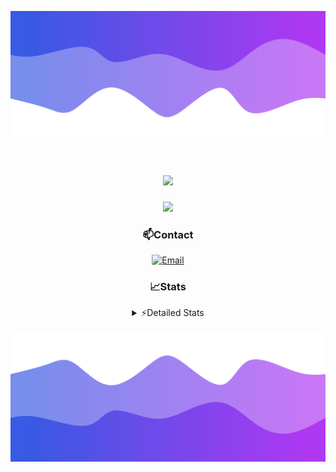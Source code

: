 ![Header](./header.png)
<div align="center">

<h1 align="center">
  <a href="https://git.io/typing-svg">
    <img src="https://readme-typing-svg.herokuapp.com/?lines=Hello,+There!+👋;This+is+chicho.;CEO+on+Hely+Development....;&center=true&size=25">
  </a>
</h1>
  
<p align="center">
  <img src="https://lanyard.cnrad.dev/api/852683595378196480" />
</p>

### 📫Contact
  [![Email](https://img.shields.io/badge/Email-gastondalla@gmail.com-04619f?style=for-the-badge&logo=gmail&logoColor=white)](mailto:gastondalla@gmail.com)
</br>  
### 📈Stats
<details>
    <summary> ⚡Detailed Stats</summary>
    <br/>

<!--START_SECTION:waka-->
![Code Time](http://img.shields.io/badge/Code%20Time-195%20hrs%2038%20mins-blue)

![Profile Views](http://img.shields.io/badge/Profile%20Views-5-blue)

**🐱 My GitHub Data** 

> 📦 39.4 kB Used in GitHub's Storage 
 > 
> 🏆 14 Contributions in the Year 2023
 > 
> 🚫 Not Opted to Hire
 > 
> 📜 7 Public Repositories 
 > 
> 🔑 9 Private Repositories 
 > 
**I'm a Night 🦉** 

```text
🌞 Morning                13 commits          ██░░░░░░░░░░░░░░░░░░░░░░░   07.43 % 
🌆 Daytime                17 commits          ██░░░░░░░░░░░░░░░░░░░░░░░   09.71 % 
🌃 Evening                86 commits          ████████████░░░░░░░░░░░░░   49.14 % 
🌙 Night                  59 commits          ████████░░░░░░░░░░░░░░░░░   33.71 % 
```
📅 **I'm Most Productive on Wednesday** 

```text
Monday                   11 commits          ██░░░░░░░░░░░░░░░░░░░░░░░   06.29 % 
Tuesday                  34 commits          █████░░░░░░░░░░░░░░░░░░░░   19.43 % 
Wednesday                40 commits          ██████░░░░░░░░░░░░░░░░░░░   22.86 % 
Thursday                 22 commits          ███░░░░░░░░░░░░░░░░░░░░░░   12.57 % 
Friday                   21 commits          ███░░░░░░░░░░░░░░░░░░░░░░   12.00 % 
Saturday                 19 commits          ███░░░░░░░░░░░░░░░░░░░░░░   10.86 % 
Sunday                   28 commits          ████░░░░░░░░░░░░░░░░░░░░░   16.00 % 
```


📊 **This Week I Spent My Time On** 

```text
🕑︎ Time Zone: America/Argentina/Buenos_Aires

💬 Programming Languages: 
C#                       7 hrs 32 mins       ████████░░░░░░░░░░░░░░░░░   30.39 % 
HTML                     4 hrs 50 mins       █████░░░░░░░░░░░░░░░░░░░░   19.48 % 
Python                   4 hrs 17 mins       ████░░░░░░░░░░░░░░░░░░░░░   17.27 % 
Other                    4 hrs 13 mins       ████░░░░░░░░░░░░░░░░░░░░░   17.03 % 
CSS                      3 hrs 48 mins       ████░░░░░░░░░░░░░░░░░░░░░   15.32 % 

🔥 Editors: 
VS Code                  13 hrs 3 mins       █████████████░░░░░░░░░░░░   52.59 % 
Visual Studio            11 hrs 46 mins      ████████████░░░░░░░░░░░░░   47.41 % 

🐱‍💻 Projects: 
Hate                     6 hrs 48 mins       ███████░░░░░░░░░░░░░░░░░░   27.42 % 
pagina-1                 5 hrs 51 mins       ██████░░░░░░░░░░░░░░░░░░░   23.56 % 
StringExtractor          4 hrs 47 mins       █████░░░░░░░░░░░░░░░░░░░░   19.29 % 
Unknown Project          4 hrs 10 mins       ████░░░░░░░░░░░░░░░░░░░░░   16.80 % 
Coder                    3 hrs 2 mins        ███░░░░░░░░░░░░░░░░░░░░░░   12.23 % 

💻 Operating System: 
Windows                  24 hrs 50 mins      █████████████████████████   100.00 % 
```

**I Mostly Code in JavaScript** 

```text
JavaScript               8 repos             █████████░░░░░░░░░░░░░░░░   36.36 % 
CSS                      3 repos             ███░░░░░░░░░░░░░░░░░░░░░░   13.64 % 
HTML                     2 repos             ██░░░░░░░░░░░░░░░░░░░░░░░   09.09 % 
C#                       2 repos             ██░░░░░░░░░░░░░░░░░░░░░░░   09.09 % 
Batchfile                1 repo              █░░░░░░░░░░░░░░░░░░░░░░░░   04.55 % 
```




 Last Updated on 30/06/2023 16:16:52 UTC
<!--END_SECTION:waka-->
</details>

![Footer](./footer.png)
